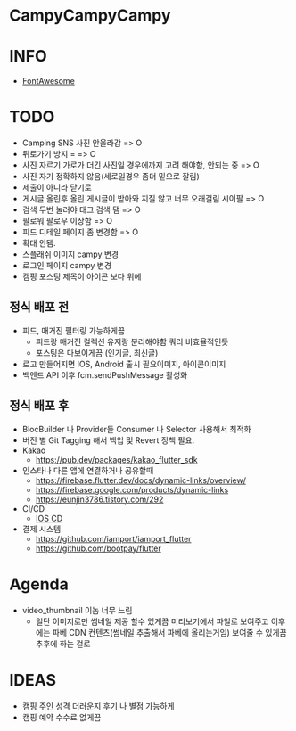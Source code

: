 # CampyCampyCampy


# INFO
* [FontAwesome](https://fontawesome.com/v5.15/icons?d=gallery&p=2)

# TODO
* Camping SNS 사진 안올라감 => O
* 뒤로가기 방지 = => O
* 사진 자르기 가로가 더긴 사진일 경우에까지 고려 해야함, 안되는 중 => O
* 사진 자기 정확하지 않음(세로일경우 좀더 밑으로 잘림)
* 제출이 아니라 닫기로
* 게시글 올린후 올린 게시글이 받아와 지질 않고 너무 오래걸림 시이팔 => O
* 검색 두번 눌러야 태그 검색 됌 => O
* 팔로워 팔로우 이상함 => O
* 피드 디테일 페이지 좀 변경함 => O
* 확대 안됌.
* 스플래쉬 이미지 campy 변경
* 로그인 페이지 campy 변경
* 캠핑 포스팅 제목이 아이콘 보다 위에



## 정식 배포 전
* 피드, 매거진 필터링 가능하게끔
  * 피드랑 매거진 컬렉션 유저랑 분리해야함 쿼리 비효율적인듯
  * 포스팅은 다보이게끔 (인기글, 최신글)
* 로고 만들어지면 IOS, Android 출시 필요이미지, 아이콘이미지
* 백엔드 API 이후 fcm.sendPushMessage 활성화
## 정식 배포 후
* BlocBuilder 나 Provider들 Consumer 나 Selector 사용해서 최적화
* 버전 별 Git Tagging 해서 백업 및 Revert 정책 필요.
* Kakao
  * https://pub.dev/packages/kakao_flutter_sdk
* 인스타나 다른 앱에 연결하거나 공유할때
  * https://firebase.flutter.dev/docs/dynamic-links/overview/
  * https://firebase.google.com/products/dynamic-links
  * https://eunjin3786.tistory.com/292
* CI/CD
  * [IOS CD](https://docs.github.com/en/actions/deployment/deploying-xcode-applications/installing-an-apple-certificate-on-macos-runners-for-xcode-development)
* 결제 시스템
  * https://github.com/iamport/iamport_flutter
  * https://github.com/bootpay/flutter


# Agenda
* video_thumbnail 이놈 너무 느림
  * 일단 이미지로만 썸네일 제공 할수 있게끔 미리보기에서 파일로 보여주고 이후에는 파베 CDN 컨텐츠(썸네일 추출해서 파베에 올리는거임) 보여줄 수 있게끔  추후에 하는 걸로


# IDEAS
* 캠핑 주인 성격 더러운지 후기 나 별점 가능하게
* 캠핑 예약 수수료 없게끔